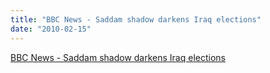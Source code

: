 ```yaml
---
title: "BBC News - Saddam shadow darkens Iraq elections"
date: "2010-02-15"
---
```


[BBC News - Saddam shadow darkens Iraq elections](http://news.bbc.co.uk/2/hi/middle_east/8512211.stm)
